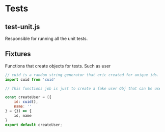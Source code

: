 # Tests

## test-unit.js
Responsible for running all the unit tests.

## Fixtures
Functions that create objects for tests. Such as user

```javascript
// cuid is a random string generator that eric created for unique ids.
import cuid from 'cuid'

// This functions job is just to create a fake user Obj that can be used inside unit tests.

const createUser = ({
    id: cuid(),
    name: ''
} = {}) => {
    id, name
}
export default createUser;

```